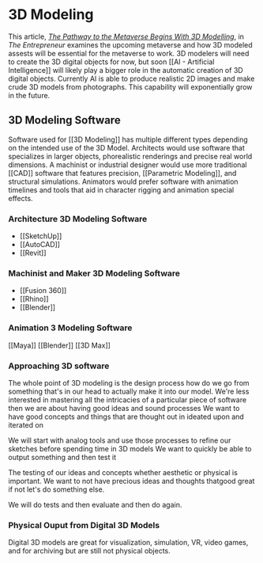 # 3D Modeling
This article, *[The Pathway to the Metaverse Begins With 3D Modelling](https://www.entrepreneur.com/article/425643)*, in *The Entrepreneur* examines the upcoming metaverse and how 3D modeled assests will be essential for the metaverse to work. 3D modelers will need to create the 3D digital objects for now, but soon [[AI - Artificial Intelligence]] will likely play a bigger role in the automatic creation of 3D digital objects. Currently AI is able to produce realistic 2D images and make crude 3D models from photographs. This capability will exponentially grow in the future.

## 3D Modeling Software 
Software used for [[3D Modeling]] has multiple different types depending on the intended use of the 3D Model. Architects would use software that specializes in larger objects, phorealistic renderings and precise real world dimensions. A machinist or industrial designer would use more traditional [[CAD]] software that features precision, [[Parametric Modeling]], and structural simulations. Animators would prefer software with animation timelines and tools that aid in character rigging and animation special effects.

### Architecture 3D Modeling Software 
- [[SketchUp]] 
- [[AutoCAD]]
- [[Revit]]

### Machinist and Maker 3D Modeling Software 
- [[Fusion 360]]
- [[Rhino]]
- [[Blender]]

### Animation 3  Modeling Software
[[Maya]]
[[Blender]]
[[3D Max]]

### Approaching 3D software

The whole point of 3D modeling is the design process how do we go from something that's in our head to actually make it into our model. We're less interested in mastering all the intricacies of a particular piece of software then we are about having good ideas and sound processes We want to have good concepts and things that are thought out in ideated upon and iterated on

We will start with analog tools and use those processes to refine our sketches before spending time in 3D models We want to quickly be able to output something and then test it

The testing of our ideas and concepts whether aesthetic or physical is important. We want to not have precious ideas and thoughts thatgood great if not let's do something else.

We will do tests and then evaluate and then do again.

### Physical Ouput from Digital 3D Models
Digital 3D models are great for visualization, simulation, VR, video games, and for archiving but are still not physical objects. 














